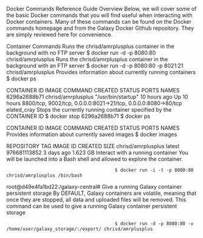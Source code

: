 Docker Commands Reference Guide
Overview
Below, we will cover some of the basic Docker commands that you will find useful when interacting with Docker containers. Many of these commands can be found on the Docker commands homepage and from the Galaxy Docker Github repository. They are simply reviewed here for convenience.

Container Commands
Runs the chrisd/amrplusplus container in the background with no FTP server
                                            $ docker run -d -p 8080:80 chrisd/amrplusplus
Runs the chrisd/amrplusplus container in the background with an FTP server
                                            $ docker run -d -p 8080:80 -p 8021:21 chrisd/amrplusplus
Provides information about currently running containers
$ docker ps

CONTAINER ID        IMAGE                COMMAND              CREATED             STATUS              PORTS                                                            NAMES
6296a2688b71        chrisd/amrplusplus   "/usr/bin/startup"   10 hours ago        Up 10 hours         8800/tcp, 9002/tcp, 0.0.0.0:8021->21/tcp, 0.0.0.0:8080->80/tcp   elated_cray
Stops the currently running container specified by the CONTAINER ID
                                            $ docker stop 6296a2688b71
$ docker ps

CONTAINER ID        IMAGE                COMMAND              CREATED             STATUS              PORTS             NAMES
Provides information about currently saved images
$ docker images

REPOSITORY                   TAG                 IMAGE ID            CREATED             SIZE
chrisd/amrplusplus           latest              976681113852        3 days ago          1.623 GB
Interact with a running container
You will be launched into a Bash shell and allowed to explore the container.

                                            $ docker run -i -t -p 8080:80 chrisd/amrplusplus /bin/bash
root@d49e4fa1bd22:/galaxy-central#
Give a running Galaxy container persistent storage
By DEFAULT, Galaxy containers are volatile, meaning that once they are stopped, all data and uploaded files will be removed. This command can be used to give a running Galaxy container persistent storage

                                            $ docker run -d -p 8080:80 -v /home/user/galaxy_storage/:/export/ chrisd/amrplusplus